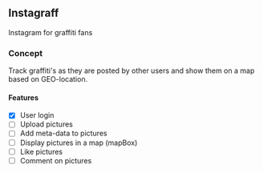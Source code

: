 ## Instagraff
Instagram for graffiti fans

### Concept
Track graffiti's as they are posted by other users and show them on a map based on GEO-location.

#### Features
- [X] User login
- [ ] Upload pictures
- [ ] Add meta-data to pictures
- [ ] Display pictures in a map (mapBox)
- [ ] Like pictures
- [ ] Comment on pictures
